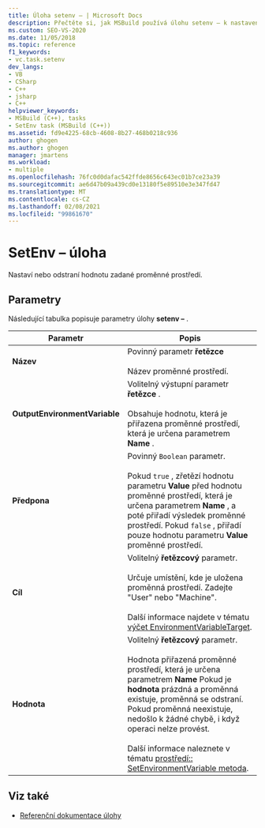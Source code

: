 ```yaml
---
title: Úloha setenv – | Microsoft Docs
description: Přečtěte si, jak MSBuild používá úlohu setenv – k nastavení nebo odstranění hodnoty zadané proměnné prostředí.
ms.custom: SEO-VS-2020
ms.date: 11/05/2018
ms.topic: reference
f1_keywords:
- vc.task.setenv
dev_langs:
- VB
- CSharp
- C++
- jsharp
- C++
helpviewer_keywords:
- MSBuild (C++), tasks
- SetEnv task (MSBuild (C++))
ms.assetid: fd9e4225-68cb-4608-8b27-468b0218c936
author: ghogen
ms.author: ghogen
manager: jmartens
ms.workload:
- multiple
ms.openlocfilehash: 76fc0d0dafac542ffde8656c643ec01b7ce23a39
ms.sourcegitcommit: ae6d47b09a439cd0e13180f5e89510e3e347fd47
ms.translationtype: MT
ms.contentlocale: cs-CZ
ms.lasthandoff: 02/08/2021
ms.locfileid: "99861670"
---
```

# <a name="setenv-task"></a>SetEnv – úloha

Nastaví nebo odstraní hodnotu zadané proměnné prostředí.

## <a name="parameters"></a>Parametry

 Následující tabulka popisuje parametry úlohy **setenv –** .

|Parametr|Popis|
|---------------|-----------------|
|**Název**|Povinný parametr **řetězce**<br /><br /> Název proměnné prostředí.|
|**OutputEnvironmentVariable**|Volitelný výstupní parametr **řetězce** .<br /><br /> Obsahuje hodnotu, která je přiřazena proměnné prostředí, která je určena parametrem **Name** .|
|**Předpona**|Povinný `Boolean` parametr.<br /><br /> Pokud `true` , zřetězí hodnotu parametru **Value** před hodnotu proměnné prostředí, která je určena parametrem **Name** , a poté přiřadí výsledek proměnné prostředí. Pokud `false` , přiřadí pouze hodnotu parametru **Value** proměnné prostředí.|
|**Cíl**|Volitelný **řetězcový** parametr.<br /><br /> Určuje umístění, kde je uložena proměnná prostředí. Zadejte "User" nebo "Machine".<br /><br /> Další informace najdete v tématu [výčet EnvironmentVariableTarget](xref:System.EnvironmentVariableTarget).|
|**Hodnota**|Volitelný **řetězcový** parametr.<br /><br /> Hodnota přiřazená proměnné prostředí, která je určena parametrem **Name** Pokud je **hodnota** prázdná a proměnná existuje, proměnná se odstraní. Pokud proměnná neexistuje, nedošlo k žádné chybě, i když operaci nelze provést.<br /><br /> Další informace naleznete v tématu [prostředí:: SetEnvironmentVariable metoda](xref:System.Environment.SetEnvironmentVariable%2A).|

## <a name="see-also"></a>Viz také

- [Referenční dokumentace úlohy](../msbuild/msbuild-task-reference.md)
